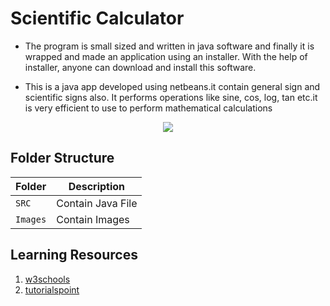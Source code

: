 # Scientific Calculator

* The program is small sized and written in java software and finally it is wrapped and made an application using an installer. With the help of installer, anyone can download and install this software. 

* This is a java app developed using netbeans.it contain general sign and scientific signs also. It performs operations like sine, cos, log, tan etc.it is very efficient to use to perform mathematical calculations

<p align="center">
    <img src="https://github.com/Aranshu/Scientific-Calculator-Java/blob/master/Images/Home%20Page.PNG?raw=true")
</p>

## Folder Structure
|Folder               | Description
|---------------------|------------------------------------------
|`SRC`                | Contain Java File
|`Images`             | Contain Images 

## Learning Resources
1. [w3schools](https://www.w3schools.com/java/)
2. [tutorialspoint](https://www.tutorialspoint.com/java/index.htm)